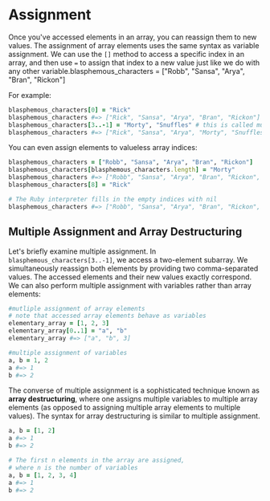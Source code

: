 # Assignment

Once you've accessed elements in an array, you can reassign them to new values. The assignment of array elements uses the same syntax as variable assignment. We can use the `[]` method to access a specific index in an array, and then use `=` to assign that index to a new value just like we do with any other variable.blasphemous_characters = ["Robb", "Sansa", "Arya", "Bran", "Rickon"]

For example:

```ruby
blasphemous_characters[0] = "Rick"
blasphemous_characters #=> ["Rick", "Sansa", "Arya", "Bran", "Rickon"]
blasphemous_characters[3..-1] = "Morty", "Snuffles" # this is called multiple assignment
blasphemous_characters #=> ["Rick", "Sansa", "Arya", "Morty", "Snuffles"]
```

You can even assign elements to valueless array indices:

```ruby
blasphemous_characters = ["Robb", "Sansa", "Arya", "Bran", "Rickon"]
blasphemous_characters[blasphemous_characters.length] = "Morty"
blasphemous_characters #=> ["Robb", "Sansa", "Arya", "Bran", "Rickon", "Morty"]
blasphemous_characters[8] = "Rick"

# The Ruby interpreter fills in the empty indices with nil
blasphemous_characters #=> ["Robb", "Sansa", "Arya", "Bran", "Rickon", "Morty", nil
```

## Multiple Assignment and Array Destructuring

Let's briefly examine multiple assignment. In `blasphemous_characters[3..-1]`, we access a two-element subarray. We simultaneously reassign both elements by providing two comma-separated values. The accessed elements and their new values exactly correspond. We can also perform multiple assignment with variables rather than array elements:

```ruby
#mutliple assignment of array elements
# note that accessed array elements behave as variables
elementary_array = [1, 2, 3]
elementary_array[0..1] = "a", "b"
elementary_array #=> ["a", "b", 3]

#multiple assignment of variables
a, b = 1, 2
a #=> 1
b #=> 2
```

The converse of multiple assignment is a sophisticated technique known as **array destructuring**, where one assigns multiple variables to multiple array elements (as opposed to assigning multiple array elements to multiple values). The syntax for array destructuring is similar to multiple assignment.

```ruby
a, b = [1, 2]
a #=> 1
b #=> 2

# The first n elements in the array are assigned,
# where n is the number of variables
a, b = [1, 2, 3, 4]
a #=> 1
b #=> 2
```
